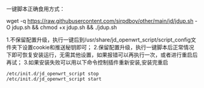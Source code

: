 一键脚本正确食用方式：

wget -q https://raw.githubusercontent.com/sirpdboy/other/main/jd/jdup.sh -O jdup.sh && chmod +x jdup.sh && ./jdup.sh

1.不保留配置升级，执行一键后到/usr/share/jd_openwrt_script/script_config文件夹下设置cookie和推送秘钥即可；
2.保留配置升级，执行一键脚本后正常情况下即可恢复安装运行，无需其他设置，如果报错可以再执行一次，或者进行重启后再试；
3.如果安装失败可以用以下命令控制插件重新安装,安装完重启

    /etc/init.d/jd_openwrt_script stop
    /etc/init.d/jd_openwrt_script start

